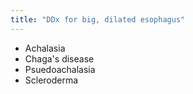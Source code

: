 ```yaml
---
title: "DDx for big, dilated esophagus"
---
```

- Achalasia
- Chaga's disease
- Psuedoachalasia
- Scleroderma

